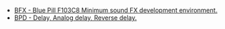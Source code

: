 
* <a href=https://github.com/DIYFXWorld/BPFX/>BFX - Blue Pill F103C8 Minimum sound FX development environment.</a>  
* <a href=https://github.com/DIYFXWorld/BPD/>BPD - Delay, Analog delay, Reverse delay.</a>  
